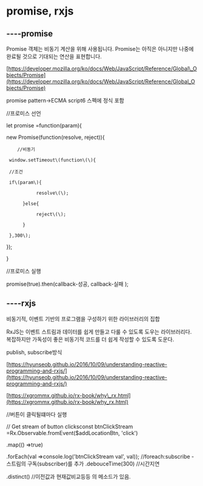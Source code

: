 # promise, rxjs

## ----**promise**

Promise 객체는 비동기 계산을 위해 사용됩니다. Promise는 아직은 아니지만 나중에 완료될 것으로 기대되는 연산을 표현합니다.

[https://developer.mozilla.org/ko/docs/Web/JavaScript/Reference/Global\_Objects/Promise](https://developer.mozilla.org/ko/docs/Web/JavaScript/Reference/Global_Objects/Promise)

promise pattern-&gt;ECMA script6 스펙에 정식 포함

//프로미스 선언

let promise =function\(param\){

new Promise\(function\(resolve, reject\)\){

```
    //비동기 

 window.setTimeout\(function\(\){

 //조건    

 if\(param\){

           resolve\(\);

      }else{

           reject\(\);

      }

 },300\);
```

}\);

}

//프로미스 실행

promise\(true\).then\(callback-성공, callback-실패 \);

## ----**rxjs**

비동기적, 이벤트 기반의 프로그램을 구성하기 위한 라이브러리의 집합

RxJS는 이벤트 스트림과 데이터를 쉽게 만들고 다룰 수 있도록 도우는 라이브러리다. 복잡하지만 가독성이 좋은 비동기적 코드를 더 쉽게 작성할 수 있도록 도운다.

publish, subscribe방식

[https://hyunseob.github.io/2016/10/09/understanding-reactive-programming-and-rxjs/](https://hyunseob.github.io/2016/10/09/understanding-reactive-programming-and-rxjs/)

[https://xgrommx.github.io/rx-book/why\_rx.html](https://xgrommx.github.io/rx-book/why_rx.html)

//버튼이 클릭될떄마다 실행

// Get stream of button clicksconst btnClickStream =Rx.Observable.fromEvent\($addLocationBtn, 'click'\)

.map\(\(\) =&gt;true\)

.forEach\(val =&gt;console.log\('btnClickStream val', val\)\); //foreach:subscribe -스트림의 구독\(subscriber\)를 추가 .debouceTime\(300\) //시간지연

.distinct\(\) //이전값과 현재값비교등등 의 메소드가 있음.

|  |
| :--- |




